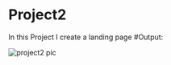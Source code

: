 # Project2
In this Project I create a landing page
#Output:

![project2 pic](https://github.com/salihasaddiqa27/Project2/assets/170997021/ecf6acc7-d216-496f-b787-f79e7407c64c)
